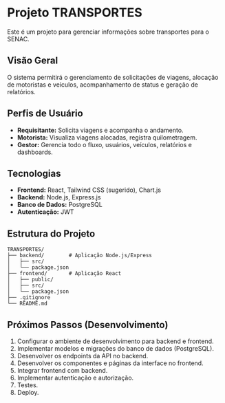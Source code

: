 # Projeto TRANSPORTES

Este é um projeto para gerenciar informações sobre transportes para o SENAC.

## Visão Geral
O sistema permitirá o gerenciamento de solicitações de viagens, alocação de motoristas e veículos, acompanhamento de status e geração de relatórios.

## Perfis de Usuário
- **Requisitante:** Solicita viagens e acompanha o andamento.
- **Motorista:** Visualiza viagens alocadas, registra quilometragem.
- **Gestor:** Gerencia todo o fluxo, usuários, veículos, relatórios e dashboards.

## Tecnologias
- **Frontend:** React, Tailwind CSS (sugerido), Chart.js
- **Backend:** Node.js, Express.js
- **Banco de Dados:** PostgreSQL
- **Autenticação:** JWT

## Estrutura do Projeto
```
TRANSPORTES/
├── backend/        # Aplicação Node.js/Express
│   ├── src/
│   └── package.json
├── frontend/       # Aplicação React
│   ├── public/
│   ├── src/
│   └── package.json
├── .gitignore
└── README.md
```

## Próximos Passos (Desenvolvimento)
1.  Configurar o ambiente de desenvolvimento para backend e frontend.
2.  Implementar modelos e migrações do banco de dados (PostgreSQL).
3.  Desenvolver os endpoints da API no backend.
4.  Desenvolver os componentes e páginas da interface no frontend.
5.  Integrar frontend com backend.
6.  Implementar autenticação e autorização.
7.  Testes.
8.  Deploy.


